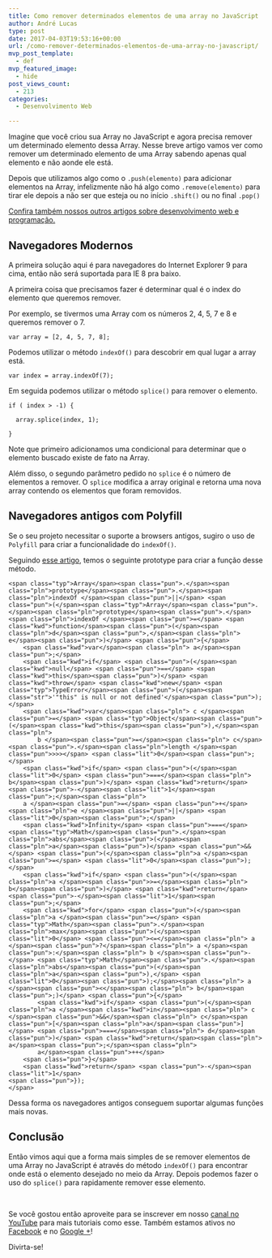 ```yaml
---
title: Como remover determinados elementos de uma array no JavaScript
author: André Lucas
type: post
date: 2017-04-03T19:53:16+00:00
url: /como-remover-determinados-elementos-de-uma-array-no-javascript/
mvp_post_template:
  - def
mvp_featured_image:
  - hide
post_views_count:
  - 213
categories:
  - Desenvolvimento Web

---
```

Imagine que você criou sua Array no JavaScript e agora precisa remover um determinado elemento dessa Array. Nesse breve artigo vamos ver como remover um determinado elemento de uma Array sabendo apenas qual elemento e não aonde ele está.

Depois que utilizamos algo como o `.push(elemento)` para adicionar elementos na Array, infelizmente não há algo como `.remove(elemento)` para tirar ele depois a não ser que esteja ou no início `.shift()` ou no final `.pop()`

<a href="https://www.igluonline.com/category/desenvolvimento-web/" target="_blank">Confira também nossos outros artigos sobre desenvolvimento web e programação.</a>

## Navegadores Modernos

A primeira solução aqui é para navegadores do Internet Explorer 9 para cima, então não será suportada para IE 8 pra baixo.

A primeira coisa que precisamos fazer é determinar qual é o index do elemento que queremos remover.

Por exemplo, se tivermos uma Array com os números 2, 4, 5, 7 e 8 e queremos remover o 7.

`var array = [2, 4, 5, 7, 8];`

Podemos utilizar o método `indexOf()` para descobrir em qual lugar a array está.

`var index = array.indexOf(7);`

Em seguida podemos utilizar o método `splice()` para remover o elemento.

    if ( index > -1) {
    
      array.splice(index, 1);
    
    }

Note que primeiro adicionamos uma condicional para determinar que o elemento buscado existe de fato na Array.

Além disso, o segundo parâmetro pedido no `splice` é o número de elementos a remover. O `splice` modifica a array original e retorna uma nova array contendo os elementos que foram removidos.

## Navegadores antigos com Polyfill

Se o seu projeto necessitar o suporte a browsers antigos, sugiro o uso de `Polyfill` para criar a funcionalidade do `indexOf()`.

Seguindo <a href="https://developer.mozilla.org/en-US/docs/Web/JavaScript/Reference/Global_Objects/Array/indexOf#Polyfill" target="_blank">esse artigo</a>, temos o seguinte prototype para criar a função desse método.

    <span class="typ">Array</span><span class="pun">.</span><span class="pln">prototype</span><span class="pun">.</span><span class="pln">indexOf </span><span class="pun">||</span> <span class="pun">(</span><span class="typ">Array</span><span class="pun">.</span><span class="pln">prototype</span><span class="pun">.</span><span class="pln">indexOf </span><span class="pun">=</span> <span class="kwd">function</span><span class="pun">(</span><span class="pln">d</span><span class="pun">,</span><span class="pln"> e</span><span class="pun">)</span> <span class="pun">{</span>
        <span class="kwd">var</span><span class="pln"> a</span><span class="pun">;</span>
        <span class="kwd">if</span> <span class="pun">(</span><span class="kwd">null</span> <span class="pun">==</span> <span class="kwd">this</span><span class="pun">)</span> <span class="kwd">throw</span> <span class="kwd">new</span> <span class="typ">TypeError</span><span class="pun">(</span><span class="str">'"this" is null or not defined'</span><span class="pun">);</span>
        <span class="kwd">var</span><span class="pln"> c </span><span class="pun">=</span> <span class="typ">Object</span><span class="pun">(</span><span class="kwd">this</span><span class="pun">),</span><span class="pln">
            b </span><span class="pun">=</span><span class="pln"> c</span><span class="pun">.</span><span class="pln">length </span><span class="pun">>>></span> <span class="lit">0</span><span class="pun">;</span>
        <span class="kwd">if</span> <span class="pun">(</span><span class="lit">0</span> <span class="pun">===</span><span class="pln"> b</span><span class="pun">)</span> <span class="kwd">return</span> <span class="pun">-</span><span class="lit">1</span><span class="pun">;</span><span class="pln">
        a </span><span class="pun">=</span> <span class="pun">+</span><span class="pln">e </span><span class="pun">||</span> <span class="lit">0</span><span class="pun">;</span>
        <span class="kwd">Infinity</span> <span class="pun">===</span> <span class="typ">Math</span><span class="pun">.</span><span class="pln">abs</span><span class="pun">(</span><span class="pln">a</span><span class="pun">)</span> <span class="pun">&&</span> <span class="pun">(</span><span class="pln">a </span><span class="pun">=</span> <span class="lit">0</span><span class="pun">);</span>
        <span class="kwd">if</span> <span class="pun">(</span><span class="pln">a </span><span class="pun">>=</span><span class="pln"> b</span><span class="pun">)</span> <span class="kwd">return</span> <span class="pun">-</span><span class="lit">1</span><span class="pun">;</span>
        <span class="kwd">for</span> <span class="pun">(</span><span class="pln">a </span><span class="pun">=</span> <span class="typ">Math</span><span class="pun">.</span><span class="pln">max</span><span class="pun">(</span><span class="lit">0</span> <span class="pun"><=</span><span class="pln"> a </span><span class="pun">?</span><span class="pln"> a </span><span class="pun">:</span><span class="pln"> b </span><span class="pun">-</span> <span class="typ">Math</span><span class="pun">.</span><span class="pln">abs</span><span class="pun">(</span><span class="pln">a</span><span class="pun">),</span> <span class="lit">0</span><span class="pun">);</span><span class="pln"> a </span><span class="pun"><</span><span class="pln"> b</span><span class="pun">;)</span> <span class="pun">{</span>
            <span class="kwd">if</span> <span class="pun">(</span><span class="pln">a </span><span class="kwd">in</span><span class="pln"> c </span><span class="pun">&&</span><span class="pln"> c</span><span class="pun">[</span><span class="pln">a</span><span class="pun">]</span> <span class="pun">===</span><span class="pln"> d</span><span class="pun">)</span> <span class="kwd">return</span><span class="pln"> a</span><span class="pun">;</span><span class="pln">
            a</span><span class="pun">++</span>
        <span class="pun">}</span>
        <span class="kwd">return</span> <span class="pun">-</span><span class="lit">1</span>
    <span class="pun">});
    </span>

Dessa forma os navegadores antigos conseguem suportar algumas funções mais novas.

## Conclusão

Então vimos aqui que a forma mais simples de se remover elementos de uma Array no JavaScript é através do método `indexOf()` para encontrar onde está o elemento desejado no meio da Array. Depois podemos fazer o uso do `splice()` para rapidamente remover esse elemento.

&nbsp;

Se você gostou então aproveite para se inscrever em nosso <a href="https://www.youtube.com/channel/UCybl6LOBsIJ6R5dXUdbmmXA" target="_blank">canal no YouTube</a> para mais tutoriais como esse. Também estamos ativos no <a href="https://www.facebook.com/igluonline" target="_blank">Facebook</a> e no [Google +][1]!

Divirta-se!

 [1]: http://plus.google.com/u/0/collection/0TVuZ